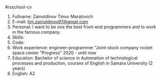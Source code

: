 #rsschool-cv
1. Fullname: Zainutdinov Timur Maratovich
2. E-mail: tim.zainutdinov97@gmail.com
3. Personal: I want to be one the best front-end programmers and to work in the famous company.
4. Skills:
5. Code:
6. Work experience: engineer-programmer "Joint-stock company rocket space center "Progress" 2020 - until now
7. Education: Bachelor of science in Automation of technological processes and production, courses of English in Samara University (2 years)
8. English: A2
